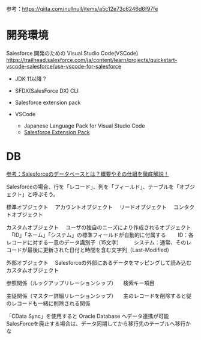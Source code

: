 参考：https://qiita.com/nullnull/items/a5c12e73c6246d6f97fe



# 開発環境

Salesforce 開発のための Visual Studio Code(VSCode)  
https://trailhead.salesforce.com/ja/content/learn/projects/quickstart-vscode-salesforce/use-vscode-for-salesforce



- JDK 11以降？
- SFDX(SalesForce DX) CLI
- Salesforce extension pack


- VSCode
  - Japanese Language Pack for Visual Studio Code  
  - [Salesforce Extension Pack](https://developer.salesforce.com/docs/platform/sfvscode-extensions/guide)  



# DB

[参考：Salesforceのデータベースとは？概要やその仕組を徹底解説！](https://www.ccc.seraku.co.jp/service/columns/salesforce/02/125/)

Salesforceの場合、行を「レコード」、列を「フィールド」、テーブルを「オブジェクト」と呼ぶそう。


標準オブジェクト
　アカウントオブジェクト
　リードオブジェクト
　コンタクトオブジェクト

カスタムオブジェクト
　ユーザの独自のニーズにより作成されるオブジェクト
　「ID」「ネーム」「システム」の標準フィールドが自動的に付属する
　　ID：各レコードに対する一意のデータ識別子（15文字）
　　システム：通常、そのレコードが最後に更新された日付と時間を含む文字列（Last-Modified）

外部オブジェクト
　Salesforceの外部にあるデータをマッピングして読み込むカスタムオブジェクト


参照関係（ルックアップリレーションシップ）
　検索キー項目

主従関係（マスター詳細リレーションシップ）
　主のレコードを削除すると従のレコードも一緒に削除される関係


「CData Sync」を使用すると Oracle Database へデータ連携が可能
SalesForceを廃止する場合は、データ同期してから移行先のテーブルへ移行かな


